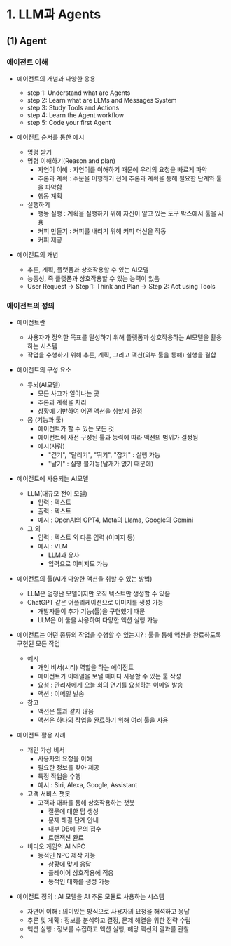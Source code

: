 # 1. LLM과 Agents
## (1) Agent
### 에이전트 이해
- 에이전트의 개념과 다양한 응용
  - step 1: Understand what are Agents
  - step 2: Learn what are LLMs and Messages System
  - step 3: Study Tools and Actions
  - step 4: Learn the Agent workflow
  - step 5: Code your first Agent

- 에이전트 순서를 통한 예시
  - 명령 받기
  - 명령 이해하기(Reason and plan)
    - 자연어 이해 : 자연어를 이해하기 때문에 우리의 요청을 빠르게 파악
    - 추론과 계획 : 주문을 이행하기 전에 추론과 계획을 통해 필요한 단계와 툴을 파악함
    - 행동 계획
  - 실행하기
    - 행동 실행 : 계획을 실행하기 위해 자신이 알고 있는 도구 박스에서 툴을 사용
    - 커피 만들기 : 커피를 내리기 위해 커피 머신을 작동
    - 커피 제공
   
- 에이전트의 개념
  - 추론, 계획, 플랫폼과 상호작용할 수 있는 AI모델
  - 능동성, 즉 플랫폼과 상호작용할 수 있는 능력이 있음
  - User Request -> Step 1: Think and Plan -> Step 2: Act using Tools
 
### 에이전트의 정의
- 에이전트란
  - 사용자가 정의한 목표를 달성하기 위해 플랫폼과 상호작용하는 AI모델을 활용하는 시스템
  - 작업을 수행하기 위해 추론, 계획, 그리고 액션(외부 툴을 통해) 실행을 결합
- 에이전트의 구성 요소
  - 두뇌(AI모델)
    - 모든 사고가 일어나는 곳
    - 추론과 계획을 처리
    - 상황에 기반하여 어떤 액션을 취할지 결정
  - 몸 (기능과 툴)
    - 에이전트가 할 수 있는 모든 것
    - 에이전트에 사전 구성된 툴과 능력에 따라 액션의 범위가 결정됨
    - 예시(사람)
      - "걷기", "달리기", "뛰기", "잡기" : 실행 가능
      - "날기" : 실행 불가능(날개가 없기 때문에)
- 에이전트에 사용되는 AI모델
  - LLM(대규모 전이 모델)
    - 입력 : 텍스트
    - 출력 : 텍스트
    - 예시 : OpenAI의 GPT4, Meta의 Llama, Google의 Gemini
  - 그 외
    - 입력 : 텍스트 외 다른 입력 (이미지 등)
    - 예시 : VLM
      - LLM과 유사
      - 입력으로 이미지도 가능


- 에이전트의 툴(AI가 다양한 액션을 취할 수 있는 방법)
  - LLM은 엄청난 모델이지만 오직 텍스트만 생성할 수 있음
  - ChatGPT 같은 어플리케이션으로 이미지를 생성 가능
    - 개발자들이 추가 기능(툴)을 구현했기 때문
    - LLM은 이 툴을 사용하여 다양한 액션 실행 가능

- 에이전트는 어떤 종류의 작업을 수행할 수 있는지? : 툴을 통해 액션을 완료하도록 구현된 모든 작업
  - 예시
    - 개인 비서(시리) 역할을 하는 에이전트
    - 에이전트가 이메일을 보낼 때마다 사용할 수 있는 툴 작성
    - 요청 : 관리자에게 오늘 회의 연기를 요청하는 이메일 발송
    - 액션 : 이메일 발송
  - 참고
    - 액션은 툴과 같지 않음
    - 액션은 하나의 작업을 완료하기 위해 여러 툴을 사용

- 에이전트 활용 사례
  - 개인 가상 비서
    - 사용자의 요청을 이해
    - 필요한 정보를 찾아 제공
    - 특정 작업을 수행
    - 예시 : Siri, Alexa, Google, Assistant
  - 고객 서비스 챗봇
    - 고객과 대화를 통해 상호작용하는 챗봇
      - 질문에 대한 답 생성
      - 문제 해결 단계 안내
      - 내부 DB에 문의 접수
      - 트랜잭션 완료
  - 비디오 게임의 AI NPC
    - 동적인 NPC 제작 가능
      - 상황에 맞게 응답
      - 플레이어 상호작용에 적응
      - 동적인 대화를 생성 가능
     
- 에이전트 정의 : AI 모델을 AI 추론 모듈로 사용하는 시스템
  - 자연어 이해 : 의미있는 방식으로 사용자의 요청을 해석하고 응답
  - 추론 및 계획 : 정보를 분석하고 결정, 문제 해결을 위한 전략 수립
  - 액션 실행 : 정보를 수집하고 액션 실행, 해당 액션의 결과를 관찰
  - 

